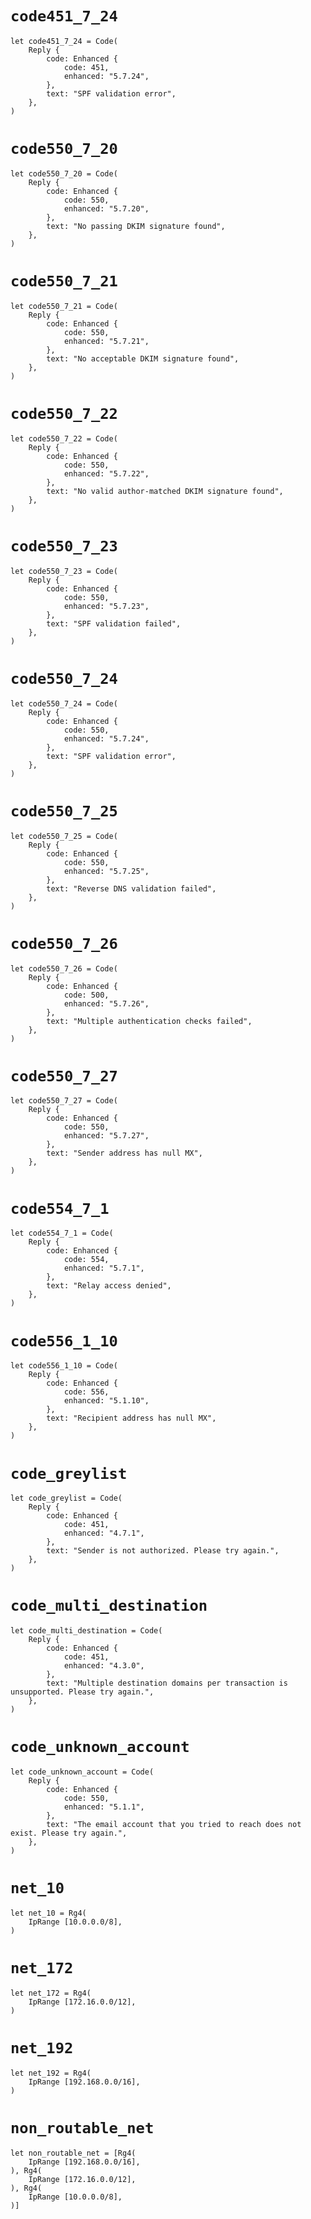 # `code451_7_24`

```rust,ignore
let code451_7_24 = Code(
    Reply {
        code: Enhanced {
            code: 451,
            enhanced: "5.7.24",
        },
        text: "SPF validation error",
    },
)
```
# `code550_7_20`

```rust,ignore
let code550_7_20 = Code(
    Reply {
        code: Enhanced {
            code: 550,
            enhanced: "5.7.20",
        },
        text: "No passing DKIM signature found",
    },
)
```
# `code550_7_21`

```rust,ignore
let code550_7_21 = Code(
    Reply {
        code: Enhanced {
            code: 550,
            enhanced: "5.7.21",
        },
        text: "No acceptable DKIM signature found",
    },
)
```
# `code550_7_22`

```rust,ignore
let code550_7_22 = Code(
    Reply {
        code: Enhanced {
            code: 550,
            enhanced: "5.7.22",
        },
        text: "No valid author-matched DKIM signature found",
    },
)
```
# `code550_7_23`

```rust,ignore
let code550_7_23 = Code(
    Reply {
        code: Enhanced {
            code: 550,
            enhanced: "5.7.23",
        },
        text: "SPF validation failed",
    },
)
```
# `code550_7_24`

```rust,ignore
let code550_7_24 = Code(
    Reply {
        code: Enhanced {
            code: 550,
            enhanced: "5.7.24",
        },
        text: "SPF validation error",
    },
)
```
# `code550_7_25`

```rust,ignore
let code550_7_25 = Code(
    Reply {
        code: Enhanced {
            code: 550,
            enhanced: "5.7.25",
        },
        text: "Reverse DNS validation failed",
    },
)
```
# `code550_7_26`

```rust,ignore
let code550_7_26 = Code(
    Reply {
        code: Enhanced {
            code: 500,
            enhanced: "5.7.26",
        },
        text: "Multiple authentication checks failed",
    },
)
```
# `code550_7_27`

```rust,ignore
let code550_7_27 = Code(
    Reply {
        code: Enhanced {
            code: 550,
            enhanced: "5.7.27",
        },
        text: "Sender address has null MX",
    },
)
```
# `code554_7_1`

```rust,ignore
let code554_7_1 = Code(
    Reply {
        code: Enhanced {
            code: 554,
            enhanced: "5.7.1",
        },
        text: "Relay access denied",
    },
)
```
# `code556_1_10`

```rust,ignore
let code556_1_10 = Code(
    Reply {
        code: Enhanced {
            code: 556,
            enhanced: "5.1.10",
        },
        text: "Recipient address has null MX",
    },
)
```
# `code_greylist`

```rust,ignore
let code_greylist = Code(
    Reply {
        code: Enhanced {
            code: 451,
            enhanced: "4.7.1",
        },
        text: "Sender is not authorized. Please try again.",
    },
)
```
# `code_multi_destination`

```rust,ignore
let code_multi_destination = Code(
    Reply {
        code: Enhanced {
            code: 451,
            enhanced: "4.3.0",
        },
        text: "Multiple destination domains per transaction is unsupported. Please try again.",
    },
)
```
# `code_unknown_account`

```rust,ignore
let code_unknown_account = Code(
    Reply {
        code: Enhanced {
            code: 550,
            enhanced: "5.1.1",
        },
        text: "The email account that you tried to reach does not exist. Please try again.",
    },
)
```
# `net_10`

```rust,ignore
let net_10 = Rg4(
    IpRange [10.0.0.0/8],
)
```
# `net_172`

```rust,ignore
let net_172 = Rg4(
    IpRange [172.16.0.0/12],
)
```
# `net_192`

```rust,ignore
let net_192 = Rg4(
    IpRange [192.168.0.0/16],
)
```
# `non_routable_net`

```rust,ignore
let non_routable_net = [Rg4(
    IpRange [192.168.0.0/16],
), Rg4(
    IpRange [172.16.0.0/12],
), Rg4(
    IpRange [10.0.0.0/8],
)]
```

